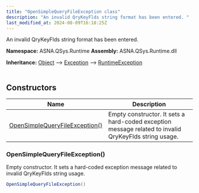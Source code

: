 ```yaml
---
title: "OpenSimpleQueryFileException class"
description: "An invalid QryKeyFlds string format has been entered. "
last_modified_at: 2024-08-09T16:18:25Z
---
```


An invalid QryKeyFlds string format has been entered.

**Namespace:** ASNA.QSys.Runtime
**Assembly:** ASNA.QSys.Runtime.dll

**Inheritance:** [Object](https://docs.microsoft.com/en-us/dotnet/api/system.object) --> [Exception](https://docs.microsoft.com/en-us/dotnet/api/system.exception) --> [RuntimeException](/reference/runtime/qsys-runtime/runtime-exception.html)
<br>
<br>

## Constructors

| Name | Description |
| --- | --- |
| [OpenSimpleQueryFileException()](#opensimplequeryfileexception) | Empty constructor. It sets a hard-coded exception message related to invalid QryKeyFlds string usage.

### OpenSimpleQueryFileException()

Empty constructor. It sets a hard-coded exception message related to invalid QryKeyFlds string usage.

```cs
OpenSimpleQueryFileException()
```
